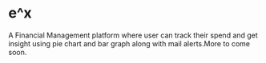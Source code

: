 # e^x
A Financial Management platform where user can track their spend and get insight using pie chart and bar graph along with mail alerts.More to come soon.
